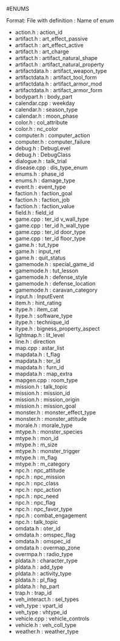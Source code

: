 #ENUMS

Format: File with definition : Name of enum
* action.h : action_id
* artifact.h : art_effect_passive
* artifact.h : art_effect_active
* artifact.h : art_charge
* artifact.h : artifact_natural_shape
* artifact.h : artifact_natural_property
* artifactdata.h : artifact_weapon_type
* artifactdata.h : artifact_tool_form
* artifactdata.h : artifact_armor_mod
* artifactdata.h : artifact_armor_form
* bodypart.h : body_part
* calendar.cpp : weekday
* calendar.h : season_type
* calendar.h : moon_phase
* color.h : col_attribute
* color.h : nc_color
* computer.h : computer_action
* computer.h : computer_failure
* debug.h : DebugLevel
* debug.h : DebugClass
* dialogue.h : talk_trial
* disease.cpp : dis_type_enum
* enums.h : phase_id
* enums.h : damage_type
* event.h : event_type
* faction.h : faction_goal
* faction.h : faction_job
* faction.h : faction_value
* field.h : field_id
* game.cpp : ter_id v_wall_type
* game.cpp : ter_id h_wall_type
* game.cpp : ter_id door_type
* game.cpp : ter_id floor_type
* game.h : tut_type
* game.h : input_ret
* game.h : quit_status
* gamemode.h : special_game_id
* gamemode.h : tut_lesson
* gamemode.h : defense_style
* gamemode.h : defense_location
* gamemode.h : caravan_category
* input.h : InputEvent
* item.h : hint_rating
* itype.h : item_cat
* itype.h : software_type
* itype.h : technique_id
* itype.h : bigness_property_aspect
* lightmap.h : lit_level
* line.h : direction
* map.cpp : astar_list
* mapdata.h : t_flag
* mapdata.h : ter_id
* mapdata.h : furn_id
* mapdata.h : map_extra
* mapgen.cpp : room_type
* mission.h : talk_topic
* mission.h : mission_id
* mission.h : mission_origin
* mission.h : mission_goal
* monster.h : monster_effect_type
* monster.h : monster_attitude
* morale.h : morale_type
* mtype.h : monster_species
* mtype.h : mon_id
* mtype.h : m_size
* mtype.h : monster_trigger
* mtype.h : m_flag
* mtype.h : m_category
* npc.h : npc_attitude
* npc.h : npc_mission
* npc.h : npc_class
* npc.h : npc_action
* npc.h : npc_need
* npc.h : npc_flag
* npc.h : npc_favor_type
* npc.h : combat_engagement
* npc.h : talk_topic
* omdata.h : oter_id
* omdata.h : omspec_flag
* omdata.h : omspec_id
* omdata.h : overmap_zone
* overmpa.h : radio_type
* pldata.h : character_type
* pldata.h : add_type
* pldata.h : activity_type
* pldata.h : pl_flag
* pldata.h : hp_part
* trap.h : trap_id
* veh_interact.h : sel_types
* veh_type : vpart_id
* veh_type : vhtype_id
* vehicle.cpp : vehicle_controls
* vehicle.h : veh_coll_type
* weather.h : weather_type
